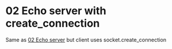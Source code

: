 02 Echo server with create_connection
==============

Same as [02 Echo server](../02_echo_server/README.MD) but client uses socket.create_connection